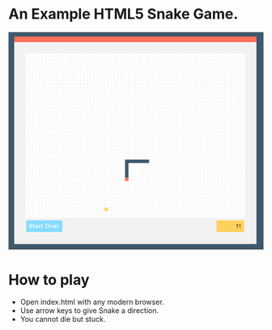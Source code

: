 # An Example HTML5 Snake Game.
![alt tag](https://raw.githubusercontent.com/forfin/snake-html/master/screenshot.png)
# How to play
- Open index.html with any modern browser.
- Use arrow keys to give Snake a direction.
- You cannot die but stuck.
